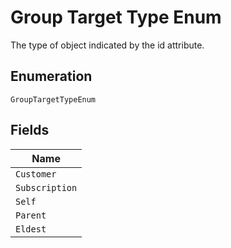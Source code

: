 
# Group Target Type Enum

The type of object indicated by the id attribute.

## Enumeration

`GroupTargetTypeEnum`

## Fields

| Name |
|  --- |
| `Customer` |
| `Subscription` |
| `Self` |
| `Parent` |
| `Eldest` |

